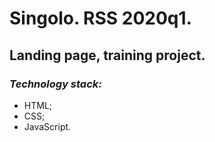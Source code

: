 # Singolo. RSS 2020q1.
## Landing page, training project.

### _Technology stack:_
- HTML;
- CSS;
- JavaScript.
